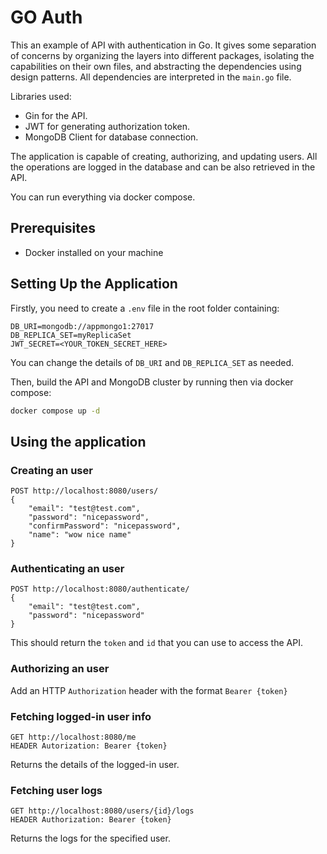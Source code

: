 # GO Auth

This an example of API with authentication in Go. It gives some separation of concerns by organizing the layers into different packages, isolating the capabilities on their own files, and abstracting the dependencies using design patterns. All dependencies are interpreted in the `main.go` file. 

Libraries used:
* Gin for the API.
* JWT for generating authorization token.
* MongoDB Client for database connection.

The application is capable of creating, authorizing, and updating users. All the operations are logged in the database and can be also retrieved in the API.


You can run everything via docker compose.

## Prerequisites

- Docker installed on your machine
  

## Setting Up the Application

Firstly, you need to create a `.env` file in the root folder containing:

```
DB_URI=mongodb://appmongo1:27017
DB_REPLICA_SET=myReplicaSet
JWT_SECRET=<YOUR_TOKEN_SECRET_HERE>
```

You can change the details of `DB_URI` and `DB_REPLICA_SET` as needed.

Then, build the API and MongoDB cluster by running then via docker compose:

```bash
docker compose up -d
```

## Using the application

### Creating an user

```
POST http://localhost:8080/users/
{
    "email": "test@test.com",
    "password": "nicepassword",
    "confirmPassword": "nicepassword",
    "name": "wow nice name"
}
```

### Authenticating an user

```
POST http://localhost:8080/authenticate/
{
    "email": "test@test.com",
    "password": "nicepassword"
}
```

This should return the `token` and `id` that you can use to access the API.

### Authorizing an user

Add an HTTP `Authorization` header with the format `Bearer {token}`

### Fetching logged-in user info

```
GET http://localhost:8080/me
HEADER Autorization: Bearer {token}
```

Returns the details of the logged-in user.

### Fetching user logs

```
GET http://localhost:8080/users/{id}/logs
HEADER Authorization: Bearer {token}
```

Returns the logs for the specified user.
